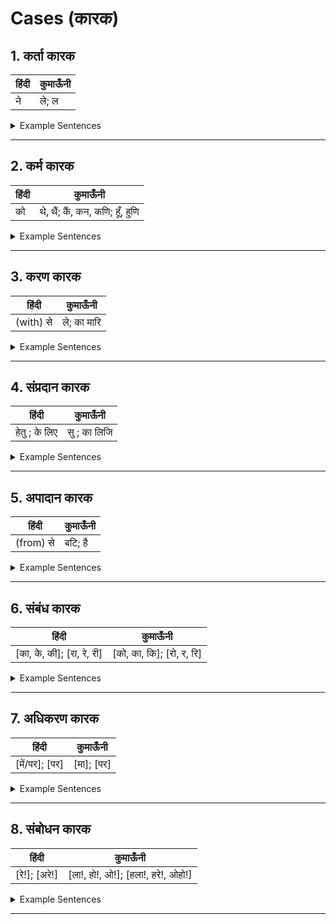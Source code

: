 # Cases (कारक)

## 1. कर्ता कारक
हिंदी | कुमाऊँनी 
--- | --- 
ने | ले; ल

<details><summary>Example Sentences</summary>
<p>

हिंदी | कुमाऊँनी | | कुमाऊँनी 
--- | --- | --- | --- 
मैंने खाया था। | मीले खैल। | | मील खैल।
</p>
</details>

---

## 2. कर्म कारक
हिंदी | कुमाऊँनी 
--- | --- 
को | थे, थैं; कैं, कन, कणि; हूँ, हुणि

<details><summary>Example Sentences</summary>
<p>

हिंदी | कुमाऊँनी | | कुमाऊँनी 
--- | --- | --- | --- 
मुझे लग रहा है। | मीथे लागन्हे। | | मीथैं लागन्हे।
. | मीकैं लागन्हे। | | मीकणि लागन्हे।
हमको लग रहा है। | हैमिहूँ लागन्हे। | | हैमिहुणि लागन्हे। 
</p>
</details>

---

## 3. करण कारक
हिंदी | कुमाऊँनी 
--- | --- 
(with) से | ले; का मारि

<details><summary>Example Sentences</summary>
<p>

हिंदी | कुमाऊँनी  
--- | --- 
चाकू से काट लिया है। | चाकूले काटिहाली। 
डर के मारे गई। | डरका मारि गै। 
</p>
</details>

---

## 4. संप्रदान कारक
हिंदी | कुमाऊँनी 
--- | --- 
हेतु ; के लिए | सु ; का लिजि

<details><summary>Example Sentences</summary>
<p>

हिंदी | कुमाऊँनी 
--- | --- 
उनके लिए लेना है। | उनर लिजि लिन छ। 
. | उनरसु लिन छ। 
</p>
</details>

---

## 5. अपादान कारक
हिंदी | कुमाऊँनी 
--- | --- 
(from) से | बटि; है

<details><summary>Example Sentences</summary>
<p>

हिंदी | कुमाऊँनी | | कुमाऊँनी 
--- | --- | --- | --- 
मैं कोटद्वार से आ रहा हूँ। | मी कोटद्वार बटि औन्हु। | | मी कोटद्वार बिटि औन्हु।
. | मी कोटद्वार है औन्हु। | | मी कोटद्वार बै औन्हु।
</p>
</details>

---

## 6. संबंध कारक
हिंदी | कुमाऊँनी 
--- | --- 
[का, के, की]; [रा, रे, री] | [को, का, कि]; [रो, र, रि]

<details><summary>Example Sentences</summary>
<p>

हिंदी | कुमाऊँनी | | कुमाऊँनी 
--- | --- | --- | --- 
गिरीश का घर। | गिरीशक घर। | | गिरिशौ घर।
. | गिरीशै घर। | | गिरीश को घर।
</p>
</details>

---

## 7. अधिकरण कारक
हिंदी | कुमाऊँनी 
--- | --- 
[में/पर]; [पर] | [मा]; [पर]

<details><summary>Example Sentences</summary>
<p>

हिंदी | कुमाऊँनी | | कुमाऊँनी 
--- | --- | --- | --- 
हरी घर में है। | हरी घर मा छ। | | हरी घर माणि छ।
पुस्तक मेज पर है। | पोथी मेज मल्ल छ। | | .
</p>
</details>

---

## 8. संबोधन कारक
हिंदी | कुमाऊँनी 
--- | --- 
[रे!]; [अरे!] | [ला!, हो!, ओ!]; [हला!, हरे!, ओहो!]

<details><summary>Example Sentences</summary>
<p>

हिंदी | कुमाऊँनी | | कुमाऊँनी 
--- | --- | --- | --- 
चंदू गया था रे! | चंदू गे छि ला! | | चंदू गे छि हो!
अरे! वहां मत जाना। | हला! वाँ झन जाए। | | हरे! वाँ झन जाए।
</p>
</details>

---